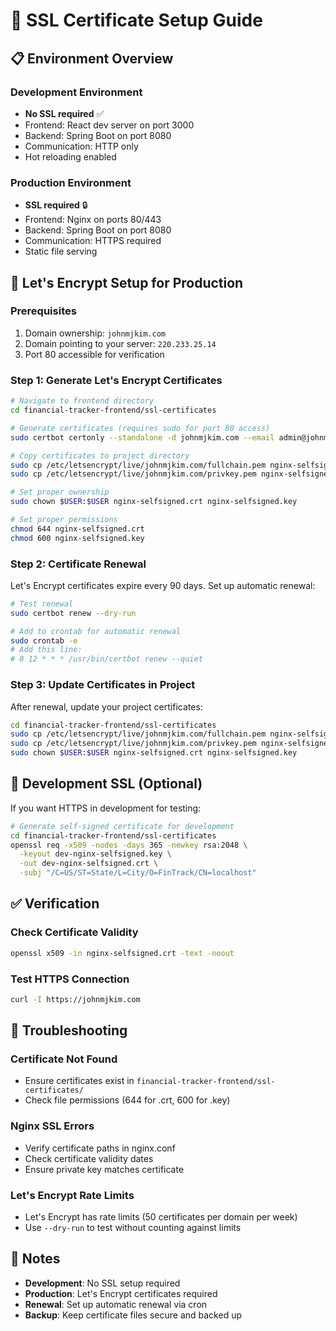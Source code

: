 # 🔐 SSL Certificate Setup Guide

## **📋 Environment Overview**

### **Development Environment**
- **No SSL required** ✅
- Frontend: React dev server on port 3000
- Backend: Spring Boot on port 8080
- Communication: HTTP only
- Hot reloading enabled

### **Production Environment**
- **SSL required** 🔒
- Frontend: Nginx on ports 80/443
- Backend: Spring Boot on port 8080
- Communication: HTTPS required
- Static file serving

## **🚀 Let's Encrypt Setup for Production**

### **Prerequisites**
1. Domain ownership: `johnmjkim.com`
2. Domain pointing to your server: `220.233.25.14`
3. Port 80 accessible for verification

### **Step 1: Generate Let's Encrypt Certificates**

```bash
# Navigate to frontend directory
cd financial-tracker-frontend/ssl-certificates

# Generate certificates (requires sudo for port 80 access)
sudo certbot certonly --standalone -d johnmjkim.com --email admin@johnmjkim.com --agree-tos --non-interactive

# Copy certificates to project directory
sudo cp /etc/letsencrypt/live/johnmjkim.com/fullchain.pem nginx-selfsigned.crt
sudo cp /etc/letsencrypt/live/johnmjkim.com/privkey.pem nginx-selfsigned.key

# Set proper ownership
sudo chown $USER:$USER nginx-selfsigned.crt nginx-selfsigned.key

# Set proper permissions
chmod 644 nginx-selfsigned.crt
chmod 600 nginx-selfsigned.key
```

### **Step 2: Certificate Renewal**

Let's Encrypt certificates expire every 90 days. Set up automatic renewal:

```bash
# Test renewal
sudo certbot renew --dry-run

# Add to crontab for automatic renewal
sudo crontab -e
# Add this line:
# 0 12 * * * /usr/bin/certbot renew --quiet
```

### **Step 3: Update Certificates in Project**

After renewal, update your project certificates:

```bash
cd financial-tracker-frontend/ssl-certificates
sudo cp /etc/letsencrypt/live/johnmjkim.com/fullchain.pem nginx-selfsigned.crt
sudo cp /etc/letsencrypt/live/johnmjkim.com/privkey.pem nginx-selfsigned.key
sudo chown $USER:$USER nginx-selfsigned.crt nginx-selfsigned.key
```

## **🔧 Development SSL (Optional)**

If you want HTTPS in development for testing:

```bash
# Generate self-signed certificate for development
cd financial-tracker-frontend/ssl-certificates
openssl req -x509 -nodes -days 365 -newkey rsa:2048 \
  -keyout dev-nginx-selfsigned.key \
  -out dev-nginx-selfsigned.crt \
  -subj "/C=US/ST=State/L=City/O=FinTrack/CN=localhost"
```

## **✅ Verification**

### **Check Certificate Validity**
```bash
openssl x509 -in nginx-selfsigned.crt -text -noout
```

### **Test HTTPS Connection**
```bash
curl -I https://johnmjkim.com
```

## **🚨 Troubleshooting**

### **Certificate Not Found**
- Ensure certificates exist in `financial-tracker-frontend/ssl-certificates/`
- Check file permissions (644 for .crt, 600 for .key)

### **Nginx SSL Errors**
- Verify certificate paths in nginx.conf
- Check certificate validity dates
- Ensure private key matches certificate

### **Let's Encrypt Rate Limits**
- Let's Encrypt has rate limits (50 certificates per domain per week)
- Use `--dry-run` to test without counting against limits

## **📝 Notes**

- **Development**: No SSL setup required
- **Production**: Let's Encrypt certificates required
- **Renewal**: Set up automatic renewal via cron
- **Backup**: Keep certificate files secure and backed up 